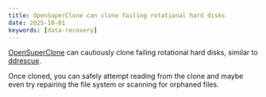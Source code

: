 ```yaml
---
title: OpenSuperClone can clone failing rotational hard disks
date: 2025-10-01
keywords: [data-recovery]
---
```

[OpenSuperClone](https://github.com/ISpillMyDrink/OpenSuperClone) can cautiously clone failing rotational hard disks, similar to [ddrescue](https://www.gnu.org/software/ddrescue/).

Once cloned, you can safely attempt reading from the clone and maybe even try repairing the file system or scanning for orphaned files.

